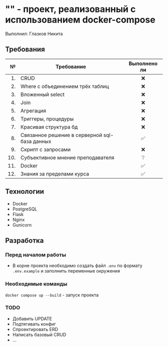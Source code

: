 # "" - проект, реализованный с использованием docker-compose

Выполнил: Глазков Никита

## Требования

|   № | Требование                                    | Выполнено ли |
| --: | --------------------------------------------- | :----------: |
|  1. | CRUD                                          |      ❌      |
|  2. | Where с объединением трёх таблиц              |      ❌      |
|  3. | Вложенный select                              |      ❌      |
|  4. | Join                                          |      ❌      |
|  5. | Агрегация                                     |      ❌      |
|  6. | Триггеры, процедуры                           |      ❌      |
|  7. | Красивая структура бд                         |      ❌      |
|  8. | Связанное решение в серверной sql-база данных |      ✅      |
|  9. | Скрипт с запросами                            |      ❌      |
| 10. | Субъективное мнение преподавателя             |      ❔      |
| 11. | Docker                                        |      ✅      |
| 12. | Знания за пределами курса                     |      ✅      |

## Технологии

- Docker
- PostgreSQL
- Flask
- Nginx
- Gunicorn

## Разработка

### Перед началом работы

- В корне проекта необходимо создать файл `.env` по формату `.env.example` и заполнить переменные окружения

### Необходимые команды

`docker compose up --build` - запуск проекта

### TODO

- Добавить UPDATE
- Подтягивать конфиг
- Спроектировать ERD
- Написать базовый CRUD
- ...
